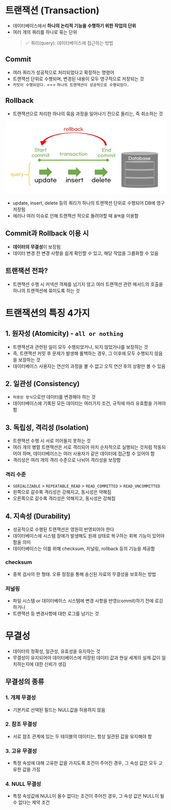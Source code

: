 # 트랜잭션 (Transaction)

- 데이터베이스에서 **하나의 논리적 기능을 수행하기 위한 작업의 단위**
- 여러 개의 쿼리를 하나로 묶는 단위
  > ✅ 쿼리(query): 데이터베이스에 접근하는 방법

## Commit

- 여러 쿼리가 성공적으로 처리되었다고 확정하는 명령어
- 트랜잭션 단위로 수행되며, 변경된 내용이 모두 영구적으로 저장되는 것
- `커밋이 수행되었다.` === `하나의 트랜잭션이 성공적으로 수행되었다.`

## Rollback

- 트랜잭션으로 처리한 하나의 묶음 과정을 일어나기 전으로 돌리는, 즉 취소하는 것

<img src='./img/transaction_01.JPG'>

- update, insert, delete 등의 쿼리가 하나의 트랜잭션 단위로 수행되어 DB에 영구저장됨
- 에러나 여러 이슈로 인해 트랜잭션 적으로 돌려야할 때 `롤백`을 이용함

## Commit과 Rollback 이용 시

- **데이터의 무결성**이 보장됨
- 데이터 변경 전 변경 사항을 쉽게 확인할 수 있고, 해당 작업을 그룹화할 수 있음

## 트랜잭션 전파?

- 트랜잭션 수행 시 커넥션 객체를 넘기지 않고 여러 트랜잭션 관련 메서드의 호출을 하나의 트랜잭션에 묶이도록 하는 것

# 트랜잭션의 특징 4가지

## 1. 원자성 (Atomicity) - `all or nothing`

- 트랜잭션과 관련된 일이 모두 수행되었거나, 되지 않았거나를 보장하는 것
- 즉, 트랜잭션 커밋 후 문제가 발생해 롤백하는 경우, 그 이후에 모두 수행되지 않음을 보장하는 것
- 데이터베이스 사용자는 연산의 과정을 볼 수 없고 오직 연산 후의 상황만 볼 수 있음

## 2. 일관성 (Consistency)

- `허용된 방식`으로만 데이터를 변경해야 하는 것
- 데이터베이스에 기록된 모든 데이터는 여러가지 조건, 규칙에 따라 유효함을 가져야함

## 3. 독립성, 격리성 (Isolation)

- 트랜잭션 수행 시 서로 끼어들지 못하는 것
- 여러 개의 병렬 트랜잭션은 서로 격리되어 마치 순차적으로 실행되는 것처럼 작동되어야 하며, 데이터베이스는 여러 사용자가 같은 데이터에 접근할 수 있어야 함
- 격리성은 여러 개의 격리 수준으로 나뉘어 격리성을 보장함

### 격리 수준

- `SERIALIZABLE` > `REPEATABLE_READ` > `READ_COMMITTED` > `READ_UNCOMMITTED`
- 왼쪽으로 갈수록 격리성은 강해지고, 동시성은 약해짐
- 오른쪽으로 갈수록 격리성은 약해지고, 동시성은 강해짐

## 4. 지속성 (Durability)

- 성공적으로 수행된 트랜잭션은 영원히 반영되어야 한다
- 데이터베이스에 시스템 장애가 발생해도 원래 상태로 복구하는 회복 기능이 있어야함을 의미
- 데이터베이스는 이를 위해 checksum, 저널링, rollback 등의 기능을 제공함

### checksum

- 중복 검사의 한 형태. 오류 정정을 통해 송신된 자료의 무결성을 보호하는 방법

### 저널링

- 파일 시스템 or 데이터베이스 시스템에 변경 사항을 반영(commit)하기 전에 로깅하거나
- 트랜잭션 등 변경사항에 대한 로그를 남기는 것

# 무결성

- 데이터의 정확성, 일관성, 유효성을 유지하는 것
- 무결성이 유지되어야 데이터베이스에 저장된 데이터 값과 현실 세계의 실제 값이 일치하는지에 대한 신뢰가 생김

## 무결성의 종류

### 1. 개체 무결성

- 기본키로 선택된 필드는 NULL값을 허용하지 않음

### 2. 참조 무결성

- 서로 참조 관계에 있는 두 테이블의 데이터는, 항상 일관된 값을 유지해야 함

### 3. 고유 무결성

- 특정 속성에 대해 고유한 값을 가지도록 조건이 주어진 경우, 그 속성 값은 모두 고유한 값을 가짐

### 4. NULL 무결성

- 특정 속성값에 NULL이 올수 없다는 조건이 주어진 경우, 그 속성 값은 NULL이 될 수 없다는 제약 조건
